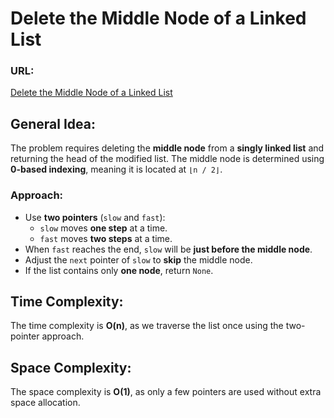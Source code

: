 # Delete the Middle Node of a Linked List  

### URL:  
[Delete the Middle Node of a Linked List](https://leetcode.com/problems/delete-the-middle-node-of-a-linked-list/description/)  

## General Idea:  

The problem requires deleting the **middle node** from a **singly linked list** and returning the head of the modified list. The middle node is determined using **0-based indexing**, meaning it is located at `⌊n / 2⌋`.  

### Approach:  
- Use **two pointers** (`slow` and `fast`):  
  - `slow` moves **one step** at a time.  
  - `fast` moves **two steps** at a time.  
- When `fast` reaches the end, `slow` will be **just before the middle node**.  
- Adjust the `next` pointer of `slow` to **skip** the middle node.  
- If the list contains only **one node**, return `None`.  

## Time Complexity:  
The time complexity is **O(n)**, as we traverse the list once using the two-pointer approach.  

## Space Complexity:  
The space complexity is **O(1)**, as only a few pointers are used without extra space allocation.  

